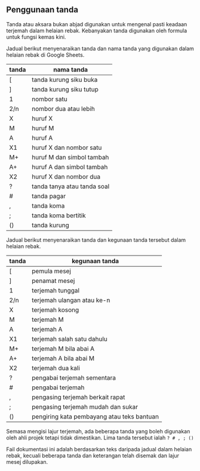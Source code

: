 ---
---

## Penggunaan tanda

Tanda atau aksara bukan abjad digunakan untuk mengenal
pasti keadaan terjemah dalam helaian rebak. Kebanyakan tanda
digunakan oleh formula untuk fungsi kemas kini.

Jadual berikut menyenaraikan tanda dan nama tanda yang
digunakan dalam helaian rebak di Google Sheets.

| tanda | nama tanda                  |
| ----- | --------------------------- |
| [     | tanda kurung siku buka      |
| ]     | tanda kurung siku tutup     |
| 1     | nombor satu                 |
| 2/n   | nombor dua atau lebih       |
| X     | huruf X                     |
| M     | huruf M                     |
| A     | huruf A                     |
| X1    | huruf X dan nombor satu     |
| M+    | huruf M dan simbol tambah   |
| A+    | huruf A dan simbol tambah   |
| X2    | huruf X dan nombor dua      |
| ?     | tanda tanya atau tanda soal |
| #     | tanda pagar                 |
| ,     | tanda koma                  |
| ;     | tanda koma bertitik         |
| ()    | tanda kurung                |

Jadual berikut menyenaraikan tanda dan kegunaan tanda
tersebut dalam helaian rebak.

| tanda | kegunaan tanda                             |
| ----- | ------------------------------------------ |
| [     | pemula mesej                               |
| ]     | penamat mesej                              |
| 1     | terjemah tunggal                           |
| 2/n   | terjemah ulangan atau ke-n                 |
| X     | terjemah kosong                            |
| M     | terjemah M                                 |
| A     | terjemah A                                 |
| X1    | terjemah salah satu dahulu                 |
| M+    | terjemah M bila abai A                     |
| A+    | terjemah A bila abai M                     |
| X2    | terjemah dua kali                          |
| ?     | pengabai terjemah sementara                |
| #     | pengabai terjemah                          |
| ,     | pengasing terjemah berkait rapat           |
| ;     | pengasing terjemah mudah dan sukar         |
| ()    | pengiring kata pembayang atau teks bantuan |

Semasa mengisi lajur terjemah, ada beberapa tanda yang boleh
digunakan oleh ahli projek tetapi tidak dimestikan. Lima
tanda tersebut ialah `? # , ; ()`

Fail dokumentasi ini adalah berdasarkan teks daripada jadual
dalam helaian rebak, kecuali beberapa tanda dan keterangan
telah disemak dan lajur mesej dilupakan.
